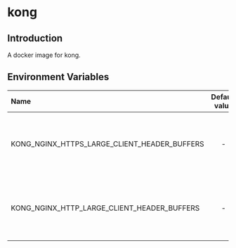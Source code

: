 # kong

## Introduction

A docker image for kong.

## Environment Variables


| Name                                         |       Default value        | Suggested value | Required | Description                                                                                                                          |
|:---------------------------------------------|:--------------------------:|:---------------:|:--------:|:-------------------------------------------------------------------------------------------------------------------------------------|
| KONG_NGINX_HTTPS_LARGE_CLIENT_HEADER_BUFFERS |             -              |     4 200k      |   true   | Set buffer size for large headers to embedded nginx. (https)                                                                         |
| KONG_NGINX_HTTP_LARGE_CLIENT_HEADER_BUFFERS  |             -              |     4 200k      |   true   | Set buffer size for large headers to embedded nginx. (http)                                                                          |
